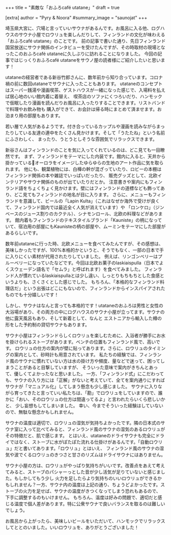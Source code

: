 +++
title = "素敵な「おふろcafé utatane」"
draft = true

[extra]
author = "Pyry & Noora"
#summary_image = "saunojat"
+++

埼玉県大宮に、穴場と言っていいサウナがあるんです。お風呂に入る他、ログハウスのサウナ小屋でロウリュを楽しんだりして、フィンランドの文化が味わえる「おふろcafé utatane」のことです。
前の記事で書いた通り、先日フィンランド国営放送にサウナ関係のインタビューを受けたんですが、その時取材の現場となったこのおふろcafé utataneに久しぶりに訪れることになりました。
今回の記事ではじっくりおふろcafé utataneをサウノ屋の読者様にご紹介したいと思います！

<!-- more -->

utataneの経営者である新谷竹郎さんに、数年前から知り合っています。コロナ禍の前に数回utataneでサウナに入ったこともあります。
utataneのコンセプトはスーパー銭湯や漫画喫茶、ゲストハウスが一緒になった感じで、入場料を払えば居心地のいい館内着に着替え、
喫茶店のソファにくつろいだり、ハンモックで仮眠したり漫画を読んだりお風呂に入ったりすることできます。リストバンドで料理やお飲み物も
購入ができて、お会計は帰る時にまとめて済ませます。お泊まり用の部屋もあります。

若い層で人気があるようです。付き合っているカップルや漫画を読みながらまったりしている友達の連中をたくさん見かけます。そして「うたたね」という名前にふさわしく、
まったり、うとうとしそうな雰囲気でリラックスできます。

新谷さんはフィンランドのことを気に入ってくれているのは、どこ見ても一目瞭然です。
まず、フィンランドをテーマにした内装です。館内に入ると、天井から掛かっているオーロラをイメージしたゆらゆらの生地のアート作品に気を取られます。
他にも、観葉植物には、白樺の幹が混ざっていたり、ロビーの本棚はフィンランド関係の本や雑誌でいっぱいだったり、
販売グッズとして、北欧インテリアやサウナ関係のものが出ていたりだとか。
注意書きや案内にもフィンランド語をちょくちょく見かけます。壁にはフィンランドの道標なども飾ってあり、どこ見てもフィンランドの地名が目に入ります。
さらに、メニューもフィンランドを意識して、ビールの「Lapin Kulta」（これはなぜか海外で受けが良くて、フィンランド国内では最近全く人気が消えています）や
「ロンケロ」（ジンベースのジュース割りのカクテル）、シナモンロール、北欧の料理などがあります。
館内着もフィンランドのテキスタイルブランド「Kauniste」の柄になっていて、宿泊用の部屋にもKaunisteの柄の部屋や、ムーミンをテーマにした部屋があるらしいです。

数年前utataneに行った時、北欧メニューを食べてみたんですが、その感想は、美味しかったですが、100%本格的かというと、そうでもなく、一部の日本で手に入りにくい素材が代用されたりしていました。
例えば、リンゴンベリーはプルーベリーになっていたなどです。今回は北欧お菓子のlaskiaispulla（日本でよくスウェーデン語名で「セムラ」と呼ばれます）を食べてみました。
フィンランド人が慣れているlaskiaispullaとは少し違い、しっとりもちもちとした食感というよりも、さくさくとした感じでした。
もちろん、「本格的なフィンランド料理店だ」という出張はどこにもないので、フィンランドからインスパイアされたものでも十分嬉しいです！

しかし、サウナはなんと言っても本格的です！utataneのおふろは男性と女性の大浴場があり、その両方の中にログハウスのサウナ小屋が立ってます。サウナの他に露天風呂もあり、そして新着として、なんと
エストニアから輸入した樽の形をした予約制の貸切サウナもあります。

サウナ小屋はフィンランドらしくロウリュを楽しむために、入浴者が勝手にお水を掛けられるストーブがあります。ベンチの位置もフィンランド風で、高いです。
ロウリュの仕方の案内が壁に貼ってあります。さらに、ロウリュのタイミングの案内として、砂時計も用意されています。
私たちの経験では、フィンランド風のサウナに慣れていない方は水の掛け方や頻度、量などで迷って、困ってしまうことがあると目撃していますが、
そういった意味で案内がきちんとあって、優しくてよかったなと思いました。
一方、「フィンランド式」にこだわっても、サウナの入り方には「正解」がないと考えていて、全てを案内通りにすればサウナが「マニュアル化」してしまう懸念も少し感じました。
サウナに入りながら育ってきたと言っていい私たちは、「勘」でロウリュをしていますので、誰かに「おい、そのロウリュの仕方は間違ってるよ」と言われたらいくら悲しいかと、
少し妄想もしてしまいました。
幸い、今までそういった経験はしていないので、無駄な懸念かもしれません。

サウナの温度は適切で、ロウリュの湿気が気持ちよかったです。隣の日本式のサウナ室に入って比べてみると、フィンランド風のサウナの湿気のあるロウリュがその特徴だと、肌で感じます。
とはいえ、utataneのドライサウナも完全にドライではなく、ストーブに水がぽたぽた流れる仕掛けがあるんです。「自動ロウリュ」だと書いてあります。「ロウリュ」とはいえ、
フィンランド風のサウナの湿気や波でくるロウリュのきつさと甘さのリズムはドライサウナにはありません。

サウナ小屋の方は、ロウリュがやっぱり気持ちがいいです。改善点をあえて考えてみると、ストーブのパシャーっとした音が少し活気が足りていないと感じました。もしかしてもう少し
火力を足したらより気持ちのいいロウリュができるかもしれません？一方、サウナ内の温度は上記の通り、ちょうどよかったです。ストーブの火力を足せば、サウナの温度がきつくなってしまう恐れもあるので、
下手に調整するのもいけません。
もちろん、温度は好みの問題で、適切だと感じる温度で個人差があります。特に公衆サウナで良いバランスを取るのは難しいでしょう。

お風呂から上がったら、美味しいビールをいただいて、ハンモックでリラックスしてととのいました。いいロウリュを、ありがとうございました！
